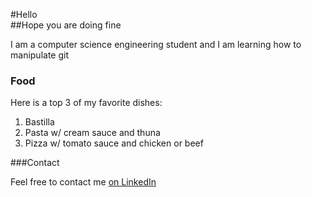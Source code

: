 #Hello  
##Hope you are doing fine  
  
I am a computer science engineering student and I am learning how to manipulate git
### Food

Here is a top 3 of my favorite dishes:
1. Bastilla
2. Pasta w/ cream sauce and thuna
3. Pizza w/ tomato sauce and chicken or beef

###Contact  

Feel free to contact me [on LinkedIn](https://www.linkedin.com/in/yassine-qat-9415272ab/)

